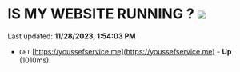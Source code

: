 # IS MY WEBSITE RUNNING ? [![](https://img.shields.io/static/v1?label=Sponsor&message=%E2%9D%A4&logo=GitHub&color=%23fe8e86)](https://github.com/sponsors/<username>)

Last updated: **11/28/2023, 1:54:03 PM**

- `GET` [https://youssefservice.me](https://youssefservice.me) - **Up** (1010ms)
